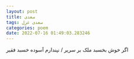 ```yaml
---
layout: post
title: سعدی
tags: سعدی غزل
categories: poem
date: 2022-07-16 01:49:03.283246
---
```


اگر خوش بخسبد ملک بر سریر / نپندارم آسوده خسبد فقیر